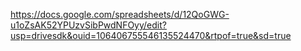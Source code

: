 https://docs.google.com/spreadsheets/d/12QoGWG-u1oZsAK52YPUzvSibPwdNFOyy/edit?usp=drivesdk&ouid=106406755546135524470&rtpof=true&sd=true
